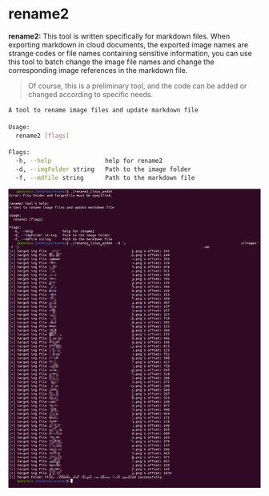 # rename2

**rename2:** This tool is written specifically for markdown files. When exporting markdown in cloud documents, the exported image names are strange codes or file names containing sensitive information, you can use this tool to batch change the image file names and change the corresponding image references in the markdown file.


> Of course, this is a preliminary tool, and the code can be added or changed according to specific needs.

```bash
A tool to rename image files and update markdown file

Usage:
  rename2 [flags]

Flags:
  -h, --help               help for rename2
  -d, --imgFolder string   Path to the image folder
  -f, --mdfile string      Path to the markdown file
```

![](/pics/example2.png)